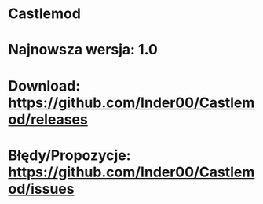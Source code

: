 # Castlemod

# Najnowsza wersja: 1.0
# Download: https://github.com/Inder00/Castlemod/releases

# Błędy/Propozycje: https://github.com/Inder00/Castlemod/issues
